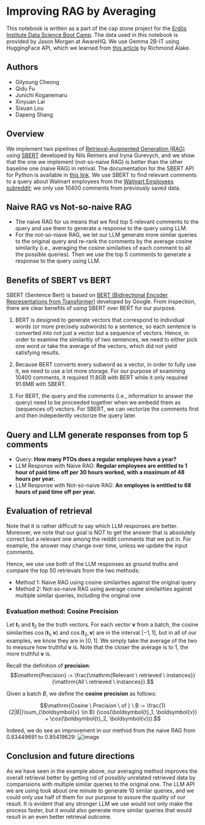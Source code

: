 # Improving RAG by Averaging
This notebook is written as a part of the cap stone project for the [Erdős Institute Data Science Boot Camp](https://www.erdosinstitute.org/). The data used in this notebook is provided by Jason Morgan at AwareHQ. We use Gemma 2B-IT using HuggingFace API, which we learned from [this article](https://huggingface.co/learn/cookbook/en/rag_with_hugging_face_gemma_mongodb) by Richmond Alake.

## Authors
* Gilyoung Cheong
* Qidu Fu
* Junichi Koganemaru
* Xinyuan Lai
* Sixuan Lou
* Dapeng Shang

## Overview
We implement two pipelines of [Retrieval-Augmented Generation (RAG)](https://aws.amazon.com/what-is/retrieval-augmented-generation/) using [SBERT](https://arxiv.org/abs/1908.10084) developed by Nils Reimers and Iryna Gurevych, and we show that the one we implement (not-so-naive RAG) is better than the other baseline one (naive RAG) in retrival. The documentation for the SBERT API for Python is available in [this link](https://sbert.net/). We use SBERT to find relevant comments to a query about Walmart employees from the [Walmart Employees subreddit](https://www.reddit.com/r/WalmartEmployees/); we only use 10400 comments from previously saved data.

## Naive RAG vs Not-so-naive RAG

* The naive RAG for us means that we find top 5 relevant comments to the query and use them to generate a response to the query using LLM.
* For the not-so-niave RAG, we let our LLM generate more similar queries to the original query and re-rank the comments by the average cosine similarity (i.e., averaging the cosine similaities of each comment to all the possible queries). Then we use the top 5 comments to generate a response to the query using LLM.

## Benefits of SBERT vs BERT

SBERT (Sentence Bert) is based on [BERT (Bidirectional Encoder Representations from Transformer)](https://arxiv.org/abs/1810.04805) developed by Google. From inspection, there are clear benefits of using SBERT over BERT for our purpose.

1. BERT is designed to generate vectors that correspond to individual words (or more precisely *subwords*) to a sentence, so each sentence is converted into not just a vector but a sequence of vectors. Hence, in order to examine the similaritiy of two sentences, we need to either pick one word or take the average of the vectors, which did not yield satisfying results.

2. Because BERT converts every subword as a vector, in order to fully use it, we need to use a lot more storage. For our purpose of examining 10400 comments, it required 11.8GB with BERT while it only required 91.6MB with SBERT.

3. For BERT, the query and the comments (i.e., information to answer the query) need to be proceeded together when we embedd them as (sequences of) vectors. For SBERT, we can vectorize the comments first and then indepedently vectorize the query later.

## Query and LLM generate responses from top 5 comments
* Query: **How many PTOs does a regular employee have a year?**
* LLM Response with Naive RAG: **Regular employees are entitled to 1 hour of paid time off per 30 hours worked, with a maximum of 48 hours per year.**
* LLM Response with Not-so-naive RAG: **An employee is entitled to 68 hours of paid time off per year.**

## Evaluation of retrieval

Note that it is rather difficult to say which LLM responses are better. Moreover, we note that our goal is NOT to get the answer that is absolutely correct but a relevant one among the reddit comments that we put in. For example, the answer may change over time, unless we update the input comments.

Hence, we use use both of the LLM responses as ground truths and compare the top 50 retrievals from the two methods:
* Method 1: Naive RAG using cosine similairties against the original query
* Method 2: Not-so-naive RAG using average cosine similairties against multiple similar queries, including the original one

### Evaluation method: Cosine Precision

Let $\boldsymbol{t}_1$ and $\boldsymbol{t}_2$ be the truth vectors. For each vector $\boldsymbol{v}$ from a batch, the cosine similarities $\cos(\boldsymbol{t}_1, \boldsymbol{v})$ and $\cos(\boldsymbol{t}_2, \boldsymbol{v})$ are in the interval $[-1, 1]$, but in all of our examples, we know they are in $[0, 1]$. We simply take the average of the two to measure how truthful $\boldsymbol{v}$ is. Note that the closer the average is to $1$, the more truthful $\boldsymbol{v}$ is.

Recall the definition of **precision**:
$$\mathrm{Precision} := \frac{\mathrm{Relevant \ retrieved \ instances}}{\mathrm{All \ retrieved \ instances}}.$$

Given a batch $B$, we define the **cosine precision** as follows:

$$\mathrm{Cosine \ Precision \ of } \ B := \frac{1}{2|B|}\sum_{\boldsymbol{v} \in B}  (\cos(\boldsymbol{t}_1, \boldsymbol{v}) + \cos(\boldsymbol{t}_2, \boldsymbol{v})).$$

Indeed, we do see an improvement in our method from the naive RAG from 0.83449691 to 0.85419629:
![image](https://github.com/gycheong/rag_by_averaging/assets/139825285/05d6f8d1-b841-45a8-92c8-fda35f7d6551)

## Conclusion and future directions

As we have seen in the example above, our averaging method improves the overall retrieval better by getting rid of possibly unrelated retrieved data by comparisions with multiple similar queries to the original one. The LLM API we are using took about one minute to generate 10 similar queries, and we could only use half of them for our purpose to assure the quality of our result. It is evident that any stronger LLM we use would not only make the process faster, but it would also generate more similar queries that would result in an even better retrieval outcome.
